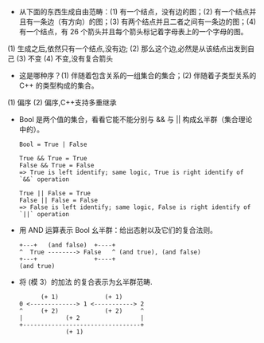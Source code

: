 - 从下面的东西生成自由范畴：(1) 有一个结点，没有边的图；(2) 有一个结点并且有一条边（有方向）的图；(3) 有两个结点并且二者之间有一条边的图；(4) 有一个结点，有 26 个箭头并且每个箭头标记着字母表上的一个字母的图。

(1) 生成之后,依然只有一个结点,没有边;
(2) 那么这个边,必然是从该结点出发到自己
(3) 不变
(4) 不变,没有复合箭头

- 这是哪种序？(1) 伴随着包含关系的一组集合的集合；(2) 伴随着子类型关系的 C++ 的类型构成的集合。

(1) 偏序
(2) 偏序,C++支持多重继承

- Bool 是两个值的集合，看看它能不能分别与 && 与 || 构成幺半群（集合理论中的）。

    ```
    Bool = True | False

    True && True = True
    False && True = False
    => True is left identify; same logic, True is right identify of `&&` operation

    True || False = True
    False || False = False
    => False is left identify; same logic, False is right identify of `||` operation
    ```

- 用 AND 运算表示 Bool 幺半群：给出态射以及它们的复合法则。

    ```
    +---+   (and false)  +----+
    ^  True --------> False   ^ (and true), (and false)
    +---+                +----+
    (and true)
    ```

- 将 (模 3）的加法 的复合表示为幺半群范畴.

    ```
          (+ 1)             (+ 1)
    0 <-------------> 1 <-----------> 2
    ^     (+ 2)             (+ 2)     ^
    |            (+ 2                 |
    +---------------------------------+
                 (+ 1)

    ```

